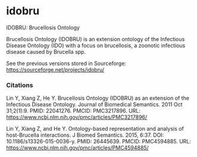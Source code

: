# idobru
IDOBRU: Brucellosis Ontology

Brucellosis Ontology (IDOBRU) is an extension ontology of the Infectious Disease Ontology (IDO) with a focus on brucellosis, a zoonotic infectious disease caused by Brucella spp. 

See the previous versions stored in Sourceforge:
https://sourceforge.net/projects/idobru/

### Citations

Lin Y, Xiang Z, He Y. Brucellosis Ontology (IDOBRU) as an extension of the Infectious Disease Ontology. Journal of Biomedical Semantics. 2011 Oct 31;2(1):9. PMID: 22041276. PMCID: PMC3217896. 
URL: https://www.ncbi.nlm.nih.gov/pmc/articles/PMC3217896/  

Lin Y, Xiang Z, and He Y. Ontology-based representation and analysis of host-Brucella interactions. J Biomed Semantics. 2015, 6:37. DOI: 10.1186/s13326-015-0036-y. PMID: 26445639. PMCID: PMC4594885.
URL: https://www.ncbi.nlm.nih.gov/pmc/articles/PMC4594885/ 


